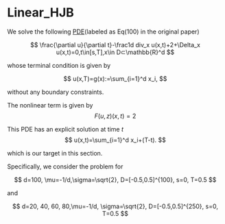 # Linear_HJB

We solve the following [PDE](https://arxiv.org/abs/2206.02016)(labeled as Eq(100) in the original paper)

$$
\frac{\partial u}{\partial t}-\frac1d div_x u(x,t)+2+\Delta_x u(x,t)=0,t\in[s,T],x\in D⊂\mathbb{R}^d
$$

whose terminal condition is given by


$$
u(x,T)=g(x):=\sum_{i=1}^d x_i,
$$

without any boundary constraints.

The nonlinear term is given by
$$
F(u,z)(x,t)=2
$$


This PDE has an explicit solution at time $t$
$$
u(x,t)=\sum_{i=1}^d x_i+(T-t).
$$

which is our target in this section.



Specifically, we consider the problem for

$$
d=100, \mu=-1/d,\sigma=\sqrt{2}, D=[-0.5,0.5]^{100}, s=0, T=0.5
$$

and

$$
d=20, 40, 60, 80,\mu=-1/d, \sigma=\sqrt{2}, D=[-0.5,0.5]^{250}, s=0, T=0.5
$$

